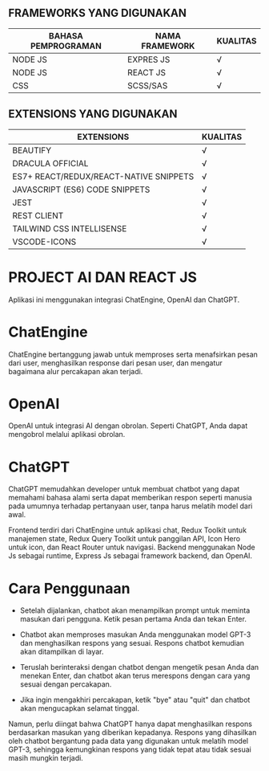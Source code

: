 ## FRAMEWORKS YANG DIGUNAKAN 

| BAHASA PEMPROGRAMAN     | NAMA FRAMEWORK | KUALITAS | 
| ----------- | ----------- | ----------- |
| NODE JS      |EXPRES JS | √ |
| NODE JS      |REACT JS | √ |
| CSS      |SCSS/SAS | √ |

## EXTENSIONS YANG DIGUNAKAN

| EXTENSIONS     | KUALITAS | 
| ----------- | ----------- |
| BEAUTIFY      | √ |
| DRACULA OFFICIAL      | √ |
| ES7+ REACT/REDUX/REACT-NATIVE SNIPPETS      | √ |
| JAVASCRIPT (ES6) CODE SNIPPETS      | √ |
| JEST      | √ |
| REST CLIENT      | √ |
| TAILWIND CSS INTELLISENSE      | √ |
| VSCODE-ICONS      | √ |

# PROJECT AI DAN REACT JS

Aplikasi ini menggunakan integrasi ChatEngine, OpenAI dan ChatGPT. 

# ChatEngine

ChatEngine bertanggung jawab untuk memproses serta menafsirkan pesan dari user, menghasilkan response dari pesan user, dan mengatur bagaimana alur percakapan akan terjadi.

# OpenAI

OpenAI untuk integrasi AI dengan obrolan. Seperti ChatGPT, Anda dapat mengobrol melalui aplikasi obrolan.

# ChatGPT

ChatGPT memudahkan developer untuk membuat chatbot yang dapat memahami bahasa alami serta dapat memberikan respon seperti manusia pada umumnya terhadap pertanyaan user, tanpa harus melatih model dari awal.

Frontend terdiri dari ChatEngine untuk aplikasi chat, Redux Toolkit untuk manajemen state, Redux Query Toolkit untuk panggilan API, Icon Hero untuk icon, dan React Router untuk navigasi. Backend menggunakan Node Js sebagai runtime, Express Js sebagai framework backend, dan OpenAI.

# Cara Penggunaan 

- Setelah dijalankan, chatbot akan menampilkan prompt untuk meminta masukan dari pengguna. Ketik pesan pertama Anda dan tekan Enter.

- Chatbot akan memproses masukan Anda menggunakan model GPT-3 dan menghasilkan respons yang sesuai. Respons chatbot kemudian akan ditampilkan di layar.

- Teruslah berinteraksi dengan chatbot dengan mengetik pesan Anda dan menekan Enter, dan chatbot akan terus merespons dengan cara yang sesuai dengan percakapan.

- Jika ingin mengakhiri percakapan, ketik "bye" atau "quit" dan chatbot akan mengucapkan selamat tinggal.

Namun, perlu diingat bahwa ChatGPT hanya dapat menghasilkan respons berdasarkan masukan yang diberikan kepadanya. Respons yang dihasilkan oleh chatbot bergantung pada data yang digunakan untuk melatih model GPT-3, sehingga kemungkinan respons yang tidak tepat atau tidak sesuai masih mungkin terjadi.
